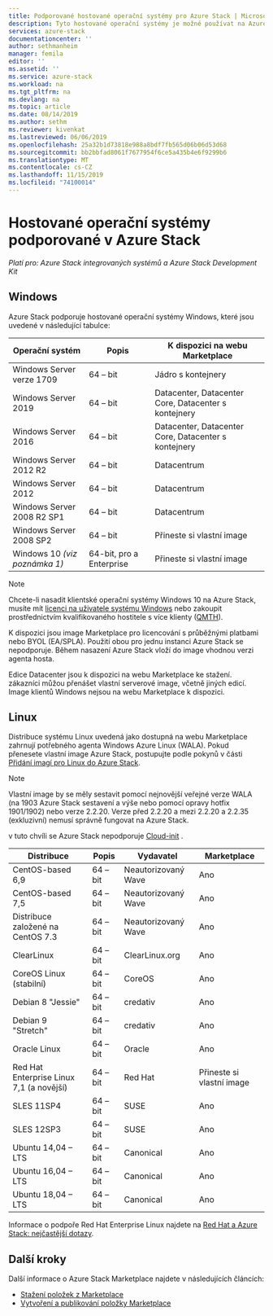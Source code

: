 ```yaml
---
title: Podporované hostované operační systémy pro Azure Stack | Microsoft Docs
description: Tyto hostované operační systémy je možné používat na Azure Stack.
services: azure-stack
documentationcenter: ''
author: sethmanheim
manager: femila
editor: ''
ms.assetid: ''
ms.service: azure-stack
ms.workload: na
ms.tgt_pltfrm: na
ms.devlang: na
ms.topic: article
ms.date: 08/14/2019
ms.author: sethm
ms.reviewer: kivenkat
ms.lastreviewed: 06/06/2019
ms.openlocfilehash: 25a32b1d73818e988a8bdf7fb565d06b06d53d68
ms.sourcegitcommit: bb2bbfad8061f7677954f6ce5a435b4e6f9299b6
ms.translationtype: MT
ms.contentlocale: cs-CZ
ms.lasthandoff: 11/15/2019
ms.locfileid: "74100014"
---
```

# <a name="guest-operating-systems-supported-on-azure-stack"></a>Hostované operační systémy podporované v Azure Stack

*Platí pro: Azure Stack integrovaných systémů a Azure Stack Development Kit*

## <a name="windows"></a>Windows

Azure Stack podporuje hostované operační systémy Windows, které jsou uvedené v následující tabulce:

| Operační systém | Popis | K dispozici na webu Marketplace |
| --- | --- | --- |
| Windows Server verze 1709 | 64 – bit | Jádro s kontejnery |
| Windows Server 2019 | 64 – bit |  Datacenter, Datacenter Core, Datacenter s kontejnery |
| Windows Server 2016 | 64 – bit |  Datacenter, Datacenter Core, Datacenter s kontejnery |
| Windows Server 2012 R2 | 64 – bit |  Datacentrum |
| Windows Server 2012 | 64 – bit |  Datacentrum |
| Windows Server 2008 R2 SP1 | 64 – bit |  Datacentrum |
| Windows Server 2008 SP2 | 64 – bit |  Přineste si vlastní image |
| Windows 10 *(viz poznámka 1)* | 64-bit, pro a Enterprise | Přineste si vlastní image |

> [!NOTE]
> Chcete-li nasadit klientské operační systémy Windows 10 na Azure Stack, musíte mít [licenci na uživatele systému Windows](https://www.microsoft.com/Licensing/product-licensing/windows10.aspx) nebo zakoupit prostřednictvím kvalifikovaného hostitele s více klienty ([QMTH](https://www.microsoft.com/en-us/CloudandHosting/licensing_sca.aspx)).

K dispozici jsou image Marketplace pro licencování s průběžnými platbami nebo BYOL (EA/SPLA). Použití obou pro jednu instanci Azure Stack se nepodporuje. Během nasazení Azure Stack vloží do image vhodnou verzi agenta hosta.

Edice Datacenter jsou k dispozici na webu Marketplace ke stažení. zákazníci můžou přenášet vlastní serverové image, včetně jiných edicí. Image klientů Windows nejsou na webu Marketplace k dispozici.

## <a name="linux"></a>Linux

Distribuce systému Linux uvedená jako dostupná na webu Marketplace zahrnují potřebného agenta Windows Azure Linux (WALA). Pokud přenesete vlastní image Azure Stack, postupujte podle pokynů v části [Přidání imagí pro Linux do Azure Stack](azure-stack-linux.md).

> [!NOTE]
> Vlastní image by se měly sestavit pomocí nejnovější veřejné verze WALA (na 1903 Azure Stack sestavení a výše nebo pomocí opravy hotfix 1901/1902) nebo verze 2.2.20. Verze před 2.2.20 a mezi 2.2.20 a 2.2.35 (exkluzivní) nemusí správně fungovat na Azure Stack.
>
> v tuto chvíli se Azure Stack nepodporuje [Cloud-init](https://cloud-init.io/) .

| Distribuce | Popis | Vydavatel | Marketplace |
| --- | --- | --- | --- |
| CentOS-based 6,9 | 64 – bit | Neautorizovaný Wave | Ano |
| CentOS-based 7,5 | 64 – bit | Neautorizovaný Wave | Ano |
| Distribuce založené na CentOS 7.3 | 64 – bit | Neautorizovaný Wave | Ano |
| ClearLinux | 64 – bit | ClearLinux.org | Ano |
| CoreOS Linux (stabilní) |  64 – bit | CoreOS | Ano |
| Debian 8 "Jessie" | 64 – bit | credativ |  Ano |
| Debian 9 "Stretch" | 64 – bit | credativ | Ano |
| Oracle Linux | 64 – bit | Oracle | Ano |
| Red Hat Enterprise Linux 7,1 (a novější) | 64 – bit | Red Hat | Přineste si vlastní image |
| SLES 11SP4 | 64 – bit | SUSE | Ano |
| SLES 12SP3 | 64 – bit | SUSE | Ano |
| Ubuntu 14,04 – LTS | 64 – bit | Canonical | Ano |
| Ubuntu 16,04 – LTS | 64 – bit | Canonical | Ano |
| Ubuntu 18,04 – LTS | 64 – bit | Canonical | Ano |

Informace o podpoře Red Hat Enterprise Linux najdete na [Red Hat a Azure Stack: nejčastější dotazy](https://access.redhat.com/articles/3413531).

## <a name="next-steps"></a>Další kroky

Další informace o Azure Stack Marketplace najdete v následujících článcích:

- [Stažení položek z Marketplace](azure-stack-download-azure-marketplace-item.md)  
- [Vytvoření a publikování položky Marketplace](azure-stack-create-and-publish-marketplace-item.md)

